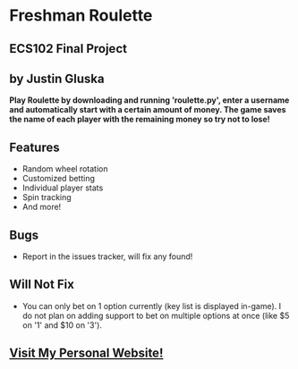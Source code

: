 # Freshman Roulette
## ECS102 Final Project
## by Justin Gluska

**Play Roulette by downloading and running 'roulette.py', enter a username and automatically start with a certain amount of money. The game saves the name of each player with the remaining money so try not to lose!**

## **Features**
* Random wheel rotation
* Customized betting
* Individual player stats
* Spin tracking
* And more!

## **Bugs**
* Report in the issues tracker, will fix any found!

## **Will Not Fix**
* You can only bet on 1 option currently (key list is displayed in-game). I do not plan on adding support to bet on multiple options at once (like $5 on '1' and $10 on '3').

## **[Visit My Personal Website!](http://www.justingluska.com)**
